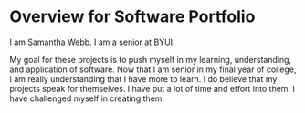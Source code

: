 # Overview for Software Portfolio

I am Samantha Webb. I am a senior at BYUI. 

My goal for these projects is to push myself in my learning, understanding, and application of software. Now that I am senior in my final year of college, I am really understanding that I have more to learn. I do believe that my projects speak for themselves. I have put a lot of time and effort into them. I have challenged myself in creating them. 
